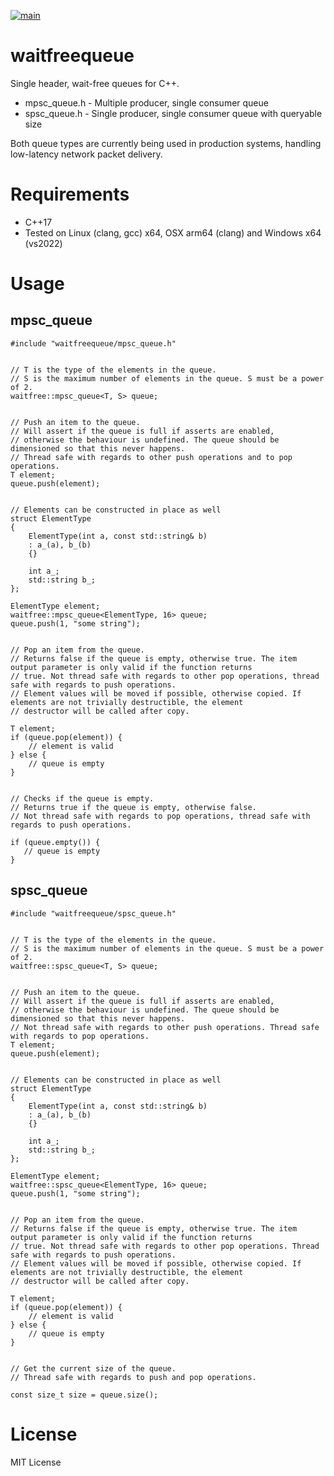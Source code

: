 [![main](https://github.com/marcusspangenberg/waitfreequeue/actions/workflows/cmake-multi-platform.yml/badge.svg?branch=main)](https://github.com/marcusspangenberg/waitfreequeue/actions/workflows/cmake-multi-platform.yml)

# waitfreequeue

Single header, wait-free queues for C++.
* mpsc_queue.h - Multiple producer, single consumer queue
* spsc_queue.h - Single producer, single consumer queue with queryable size

Both queue types are currently being used in production systems, handling low-latency network packet delivery.

# Requirements
* C++17
* Tested on Linux (clang, gcc) x64, OSX arm64 (clang) and Windows x64 (vs2022)

# Usage

## mpsc_queue

```
#include "waitfreequeue/mpsc_queue.h"


// T is the type of the elements in the queue.
// S is the maximum number of elements in the queue. S must be a power of 2.
waitfree::mpsc_queue<T, S> queue;


// Push an item to the queue.
// Will assert if the queue is full if asserts are enabled,
// otherwise the behaviour is undefined. The queue should be dimensioned so that this never happens.
// Thread safe with regards to other push operations and to pop operations.
T element;
queue.push(element);


// Elements can be constructed in place as well
struct ElementType
{
    ElementType(int a, const std::string& b)
    : a_(a), b_(b)
    {}
    
    int a_;
    std::string b_; 
};

ElementType element;
waitfree::mpsc_queue<ElementType, 16> queue;
queue.push(1, "some string"); 


// Pop an item from the queue.
// Returns false if the queue is empty, otherwise true. The item output parameter is only valid if the function returns 
// true. Not thread safe with regards to other pop operations, thread safe with regards to push operations.
// Element values will be moved if possible, otherwise copied. If elements are not trivially destructible, the element
// destructor will be called after copy.

T element;
if (queue.pop(element)) {
    // element is valid
} else {
    // queue is empty
}


// Checks if the queue is empty.
// Returns true if the queue is empty, otherwise false.
// Not thread safe with regards to pop operations, thread safe with regards to push operations.

if (queue.empty()) {
   // queue is empty
}
```

## spsc_queue

```
#include "waitfreequeue/spsc_queue.h"


// T is the type of the elements in the queue.
// S is the maximum number of elements in the queue. S must be a power of 2.
waitfree::spsc_queue<T, S> queue;


// Push an item to the queue.
// Will assert if the queue is full if asserts are enabled,
// otherwise the behaviour is undefined. The queue should be dimensioned so that this never happens.
// Not thread safe with regards to other push operations. Thread safe with regards to pop operations.
T element;
queue.push(element);


// Elements can be constructed in place as well
struct ElementType
{
    ElementType(int a, const std::string& b)
    : a_(a), b_(b)
    {}
    
    int a_;
    std::string b_; 
};

ElementType element;
waitfree::spsc_queue<ElementType, 16> queue;
queue.push(1, "some string"); 


// Pop an item from the queue.
// Returns false if the queue is empty, otherwise true. The item output parameter is only valid if the function returns 
// true. Not thread safe with regards to other pop operations. Thread safe with regards to push operations.
// Element values will be moved if possible, otherwise copied. If elements are not trivially destructible, the element
// destructor will be called after copy.

T element;
if (queue.pop(element)) {
    // element is valid
} else {
    // queue is empty
}


// Get the current size of the queue.
// Thread safe with regards to push and pop operations.

const size_t size = queue.size();
```

# License
MIT License

